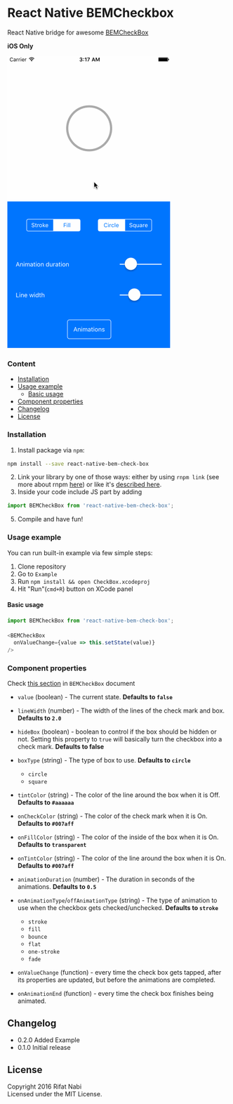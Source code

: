 # React Native BEMCheckbox
React Native bridge for awesome [BEMCheckBox](https://github.com/Boris-Em/BEMCheckBox)

**iOS Only**

![Preview](preview.gif)

### Content
- [Installation](#installation)
- [Usage example](#usage-example)
  - [Basic usage](#basic-usage)
- [Component properties](#component-properties)
- [Changelog](#changelog)
- [License](#license)

### Installation
1. Install package via `npm`:

  ```sh
  npm install --save react-native-bem-check-box
  ```

2. Link your library by one of those ways: either by using `rnpm link` (see more about rnpm [here](https://github.com/rnpm/rnpm)) or like it's [described here](http://facebook.github.io/react-native/docs/linking-libraries-ios.html).
3. Inside your code include JS part by adding

  ```javascript
  import BEMCheckBox from 'react-native-bem-check-box';
  ```

5. Compile and have fun!

### Usage example
You can run built-in example via few simple steps:

1. Clone repository
2. Go to `Example`
3. Run `npm install && open CheckBox.xcodeproj`
4. Hit "Run"(`cmd+R`) button on XCode panel

#### Basic usage

```javascript
import BEMCheckBox from 'react-native-bem-check-box';

<BEMCheckBox
  onValueChange={value => this.setState(value)}
/>
```

### Component properties

Check [this section](https://github.com/Boris-Em/BEMCheckBox#customization) in `BEMCheckBox` document

- `value` (boolean) - The current state. **Defaults to `false`**

- `lineWidth` (number) - The width of the lines of the check mark and box. **Defaults to `2.0`**

- `hideBox` (boolean) - boolean to control if the box should be hidden or not. Setting this property to `true` will basically turn the checkbox into a check mark. **Defaults to false**

- `boxType` (string) - The type of box to use. **Defaults to `circle`**
  - `circle`
  - `square`

- `tintColor` (string) - The color of the line around the box when it is Off. **Defaults to `#aaaaaa`**

- `onCheckColor` (string) - The color of the check mark when it is On. **Defaults to `#007aff`**

- `onFillColor` (string) - The color of the inside of the box when it is On. **Defaults to `transparent`**

- `onTintColor` (string) - The color of the line around the box when it is On. **Defaults to `#007aff`**

- `animationDuration` (number) - The duration in seconds of the animations. **Defaults to `0.5`**

- `onAnimationType`/`offAnimationType` (string) - The type of animation to use when the checkbox gets checked/unchecked. **Defaults to `stroke`**
  - `stroke`
  - `fill`
  - `bounce`
  - `flat`
  - `one-stroke`
  - `fade`

- `onValueChange` (function) - every time the check box gets tapped, after its properties are updated, but before the animations are completed.

- `onAnimationEnd` (function) - every time the check box finishes being animated.

## Changelog

- 0.2.0 Added Example
- 0.1.0 Initial release

## License

Copyright 2016 Rifat Nabi  
Licensed under the MIT License.
